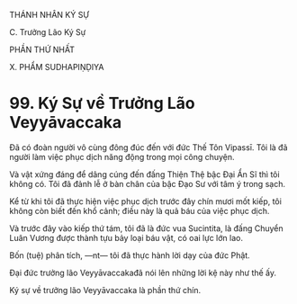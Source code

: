 THÁNH NHÂN KÝ SỰ

C. Trưởng Lão Ký Sự

PHẦN THỨ NHẤT

X. PHẨM SUDHAPIṆḌIYA

# 99. Ký Sự về Trưởng Lão Veyyāvaccaka

Đã có đoàn người vô cùng đông đúc đến với đức Thế Tôn Vipassī. Tôi là đã người làm việc phục dịch năng động trong mọi công chuyện.

Và vật xứng đáng để dâng cúng đến đấng Thiện Thệ bậc Đại Ẩn Sĩ thì tôi không có. Tôi đã đảnh lễ ở bàn chân của bậc Đạo Sư với tâm ý trong sạch.

Kể từ khi tôi đã thực hiện việc phục dịch trước đây chín mươi mốt kiếp, tôi không còn biết đến khổ cảnh; điều này là quả báu của việc phục dịch.

Và trước đây vào kiếp thứ tám, tôi đã là đức vua Sucintita, là đấng Chuyển Luân Vương được thành tựu bảy loại báu vật, có oai lực lớn lao.

Bốn (tuệ) phân tích, ―nt― tôi đã thực hành lời dạy của đức Phật.

Đại đức trưởng lão Veyyāvaccakađã nói lên những lời kệ này như thế ấy.

Ký sự về trưởng lão Veyyāvaccaka là phần thứ chín.
